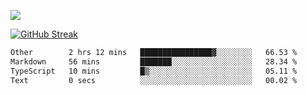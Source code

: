 ![](http://github-profile-summary-cards.vercel.app/api/cards/profile-details?username=sivori&theme=nightowl)

[![GitHub Streak](https://github-readme-streak-stats-murex-one.vercel.app?user=sivori&theme=nightowl&hide_border=true&card_width=700&card_height=200&ring=EBE011&fire=EB9B1B)](https://git.io/streak-stats)

<!--START_SECTION:waka-->

```txt
Other        2 hrs 12 mins   ████████████████▓░░░░░░░░   66.53 %
Markdown     56 mins         ███████░░░░░░░░░░░░░░░░░░   28.34 %
TypeScript   10 mins         █▒░░░░░░░░░░░░░░░░░░░░░░░   05.11 %
Text         0 secs          ░░░░░░░░░░░░░░░░░░░░░░░░░   00.02 %
```

<!--END_SECTION:waka-->

